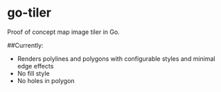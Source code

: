 go-tiler
========

Proof of concept map image tiler in Go.

##Currently:
* Renders polylines and polygons with configurable styles and minimal edge effects
* No fill style
* No holes in polygon
